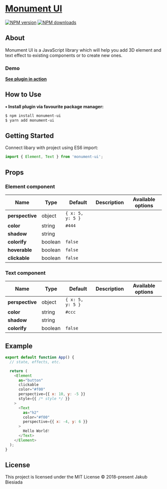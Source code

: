 # [Monument UI](https://github.com/JB1905/monument-ui)

[![NPM version](http://img.shields.io/npm/v/monument-ui.svg?style=flat-square)](https://www.npmjs.com/package/monument-ui)
[![NPM downloads](http://img.shields.io/npm/dm/monument-ui.svg?style=flat-square)](https://www.npmjs.com/package/monument-ui)

## About
Monument UI is a JavaScript library which will help you add 3D element and text effect to existing components or to create new ones.

### Demo
[**See plugin in action**](#)

## How to Use
**• Install plugin via favourite package manager:**
```sh
$ npm install monument-ui
$ yarn add monument-ui
```

## Getting Started
Connect libary with project using ES6 import:

```js
import { Element, Text } from 'monument-ui';
```

## Props
### Element component
Name | Type | Default | Description | Available options
-|-|-|-|-
**perspective** | object | `{ x: 5, y: 5 }` | |
**color** | string | `#444` | |
**shadow** | string | ` ` | |
**colorify** | boolean | `false` | |
**hoverable** | boolean | `false` | |
**clickable** | boolean | `false` | |

### Text component
Name | Type | Default | Description | Available options
-|-|-|-|-
**perspective** | object | `{ x: 5, y: 5 }` | |
**color** | string | `#ccc` | |
**shadow** | string | ` ` | |
**colorify** | boolean | `false` | |

## Example
```js
export default function App() {
  // state, effects, etc.

  return (
    <Element
      as="button"
      clickable
      color="#f00"
      perspective={{ x: 10, y: -5 }}
      style={{ /* style */ }}
    >
      <Text
        as="h2"
        color="#f00"
        perspective={{ x: -4, y: 6 }}
      >
        Hello World!
      </Text>
    </Element>
  );
}
```

## License
This project is licensed under the MIT License © 2018-present Jakub Biesiada
